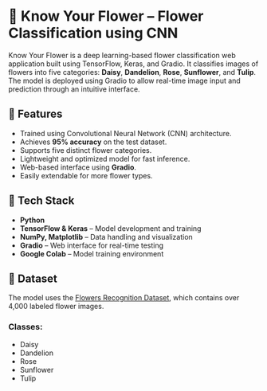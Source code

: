 # 🌸 Know Your Flower – Flower Classification using CNN

Know Your Flower is a deep learning-based flower classification web application built using TensorFlow, Keras, and Gradio. It classifies images of flowers into five categories: **Daisy**, **Dandelion**, **Rose**, **Sunflower**, and **Tulip**. The model is deployed using Gradio to allow real-time image input and prediction through an intuitive interface.

## 🚀 Features

- Trained using Convolutional Neural Network (CNN) architecture.
- Achieves **95% accuracy** on the test dataset.
- Supports five distinct flower categories.
- Lightweight and optimized model for fast inference.
- Web-based interface using **Gradio**.
- Easily extendable for more flower types.

## 🧠 Tech Stack

- **Python**
- **TensorFlow & Keras** – Model development and training
- **NumPy, Matplotlib** – Data handling and visualization
- **Gradio** – Web interface for real-time testing
- **Google Colab** – Model training environment

## 📂 Dataset

The model uses the [Flowers Recognition Dataset](https://www.kaggle.com/datasets/alxmamaev/flowers-recognition), which contains over 4,000 labeled flower images.

### Classes:
- Daisy
- Dandelion
- Rose
- Sunflower
- Tulip



